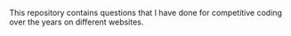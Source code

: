 This repository contains questions that I have done for competitive coding over the years on different websites.